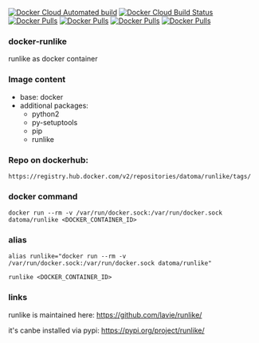 [![Docker Cloud Automated build](https://img.shields.io/docker/cloud/automated/datoma/runlike?style=plastic)](https://hub.docker.com/r/datoma/runlike/) [![Docker Cloud Build Status](https://img.shields.io/docker/cloud/build/datoma/runlike?style=plastic)](https://hub.docker.com/r/datoma/runlike/) [![Docker Pulls](https://img.shields.io/docker/pulls/datoma/runlike?style=plastic)](https://hub.docker.com/r/datoma/runlike/) [![Docker Pulls](https://img.shields.io/docker/stars/datoma/runlike?style=plastic)](https://hub.docker.com/r/datoma/runlike/) [![Docker Pulls](https://img.shields.io/microbadger/layers/datoma/runlike?style=plastic)](https://hub.docker.com/r/datoma/runlike/) [![Docker Pulls](https://img.shields.io/microbadger/image-size/datoma/runlike?style=plastic)](https://hub.docker.com/r/datoma/runlike/)

### docker-runlike
runlike as docker container

### Image content
- base: docker
- additional packages: 
  - python2
  - py-setuptools
  - pip
  - runlike

### Repo on dockerhub:
    https://registry.hub.docker.com/v2/repositories/datoma/runlike/tags/

### docker command
    docker run --rm -v /var/run/docker.sock:/var/run/docker.sock datoma/runlike <DOCKER_CONTAINER_ID>

### alias
    alias runlike="docker run --rm -v /var/run/docker.sock:/var/run/docker.sock datoma/runlike"

    runlike <DOCKER_CONTAINER_ID>
### links
runlike is maintained here: https://github.com/lavie/runlike/

it's canbe installed via pypi: https://pypi.org/project/runlike/
